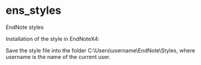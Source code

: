 ens_styles
==========
EndNote styles

Installation of the style in EndNoteX4:

Save the style file into the folder C:\Users\username\EndNote\Styles, where username is the name of the current user.
